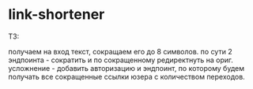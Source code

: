 # link-shortener

ТЗ:

получаем на вход текст, сокращаем его до 8 символов. 
по сути 2 эндпоинта - сократить и по сокращенному редиректнуть на ориг.
усложнение - добавить авторизацию и эндпоинт, по которому будем получать все сокращенные ссылки юзера с количеством переходов.
